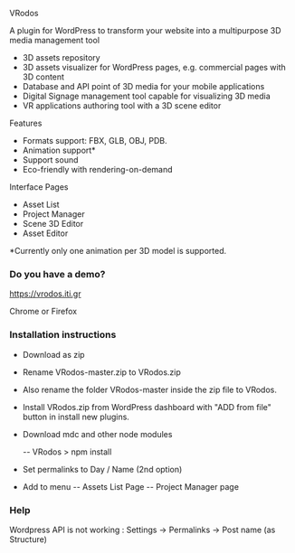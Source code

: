 VRodos

A plugin for WordPress to transform your website into a multipurpose 3D media management tool

- 3D assets repository
- 3D assets visualizer for WordPress pages, e.g. commercial pages with 3D content
- Database and API point of 3D media for your mobile applications
- Digital Signage management tool capable for visualizing 3D media
- VR applications authoring tool with a 3D scene editor


Features

- Formats support: FBX, GLB, OBJ, PDB.
- Animation support* 
- Support sound
- Eco-friendly with rendering-on-demand

Interface Pages

- Asset List
- Project Manager
- Scene 3D Editor
- Asset Editor


*Currently only one animation per 3D model is supported.

[comment]: <> (##Basic Interfaces)

[comment]: <> (Asset Uploader and Previewer)

[comment]: <> (![Example Asset]&#40;AssetExample.jpg&#41;)

[comment]: <> (Scene synthesis)

[comment]: <> (![Example Scene]&#40;SceneExample.jpg&#41;)


[comment]: <> (### What is this repository for? ###)


[comment]: <> (Other features)

[comment]: <> (- Lights &#40;Spot, Directional, Sphere&#41;)


### Do you have a demo?

https://vrodos.iti.gr

Chrome or Firefox


### Installation instructions ###

- Download as zip
- Rename VRodos-master.zip to VRodos.zip
- Also rename the folder VRodos-master inside the zip file to VRodos.

- Install VRodos.zip from WordPress dashboard with "ADD from file" button in install new plugins.

- Download mdc and other node modules

    -- VRodos > npm install

- Set permalinks to Day / Name (2nd option)
- Add to menu 
-- Assets List Page
-- Project Manager page


[comment]: <> (### Peer calls ###)

[comment]: <> (A visitor to an artifact can speak with an expert through node.js peer-calls. It is installed in an iframe in artifact page.)

[comment]: <> (It starts in server in the peer-calls folder with)

[comment]: <> (* sudo npm run build)

[comment]: <> (* sudo npm start  )


[comment]: <> (### Who do I talk to? ###)

[comment]: <> (* I am coordinating and contributing to this repository: Dimitrios Ververidis, ververid [at] iti.gr, jimver04 [at] gmail.com)

### Help

Wordpress API is not working :  Settings -> Permalinks -> Post name (as Structure)  
